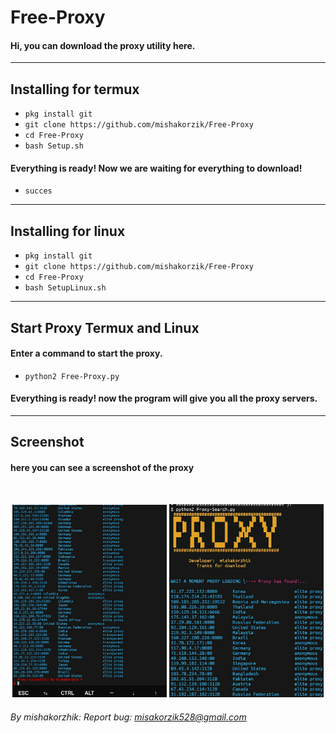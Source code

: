 # Free-Proxy

#### Hi, you can download the proxy utility here.

---

## Installing for termux

* `pkg install git`
* `git clone https://github.com/mishakorzik/Free-Proxy`
* `cd Free-Proxy`
* `bash Setup.sh`

#### Everything is ready! Now we are waiting for everything to download!

 * `succes`

---
## Installing for linux

* `pkg install git`
* `git clone https://github.com/mishakorzik/Free-Proxy` 
* `cd Free-Proxy`
* `bash SetupLinux.sh`

---
## Start Proxy Termux and Linux

#### Enter a command to start the proxy.

* `python2 Free-Proxy.py`

#### Everything is ready!  now the program will give you all the proxy servers.
---
## Screenshot

#### here you can see a screenshot of the proxy

<br>
<p align="center">
<img width="49.0%" src="IMG_20210510_150717.jpg"/> 
<img width="49.0%" src="https://raw.githubusercontent.com/mishakorzik/Free-Proxy/main/IMG_20210510_150700.jpg"/>
</p>


###### By mishakorzhik: Report bug: misakorzik528@gmail.com


